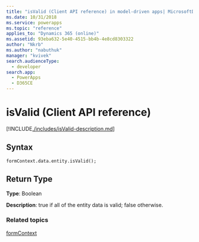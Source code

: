 ```yaml
---
title: "isValid (Client API reference) in model-driven apps| MicrosoftDocs"
ms.date: 10/31/2018
ms.service: powerapps
ms.topic: "reference"
applies_to: "Dynamics 365 (online)"
ms.assetid: 93eba632-5e40-4515-bb4b-4e8cd8303322
author: "Nkrb"
ms.author: "nabuthuk"
manager: "kvivek"
search.audienceType: 
  - developer
search.app: 
  - PowerApps
  - D365CE
---
```

# isValid (Client API reference)



[!INCLUDE[./includes/isValid-description.md](./includes/isValid-description.md)]

## Syntax

`formContext.data.entity.isValid();`

## Return Type

**Type**: Boolean

**Description**: true if all of the entity data is valid; false otherwise.

### Related topics

[formContext](../../clientapi-form-context.md)

